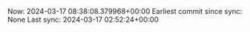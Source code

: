 Now: 2024-03-17 08:38:08.379968+00:00 Earliest commit since sync: None Last sync: 2024-03-17 02:52:24+00:00
